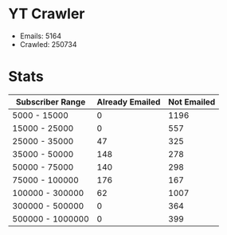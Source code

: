 # YT Crawler
- Emails: 5164
- Crawled: 250734

# Stats
| Subscriber Range  | Already Emailed | Not Emailed |
|-------|-------|-------|
| 5000 - 15000 | 0 | 1196 |
| 15000 - 25000 | 0 | 557 |
| 25000 - 35000 | 47 | 325 |
| 35000 - 50000 | 148 | 278 |
| 50000 - 75000 | 140 | 298 |
| 75000 - 100000 | 176 | 167 |
| 100000 - 300000 | 62 | 1007 |
| 300000 - 500000 | 0 | 364 |
| 500000 - 1000000 | 0 | 399 |
